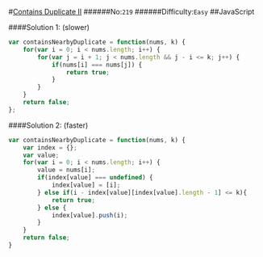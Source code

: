 #[Contains Duplicate II](https://leetcode.com/problems/contains-duplicate-ii/)
######No:`219`
######Difficulty:`Easy`
##JavaScript

####Solution 1: (slower)
```javascript
var containsNearbyDuplicate = function(nums, k) {
    for(var i = 0; i < nums.length; i++) {
        for(var j = i + 1; j < nums.length && j - i <= k; j++) {
            if(nums[i] === nums[j]) {
                return true;
            }
        }
    }
    return false;
};
```

####Solution 2: (faster)
```javascript
var containsNearbyDuplicate = function(nums, k) {
    var index = {};
    var value;
    for(var i = 0; i < nums.length; i++) {
        value = nums[i];
        if(index[value] === undefined) {
            index[value] = [i];
        } else if(i - index[value][index[value].length - 1] <= k){
            return true;
        } else {
            index[value].push(i);
        }
    }
    return false;
}
```

